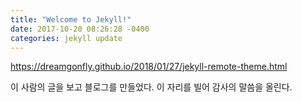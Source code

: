 ```yaml
---
title: "Welcome to Jekyll!"
date: 2017-10-20 08:26:28 -0400
categories: jekyll update
---
```


https://dreamgonfly.github.io/2018/01/27/jekyll-remote-theme.html

이 사람의 글을 보고 블로그를 만들었다.
이 자리를 빌어 감사의 말씀을 올린다.
